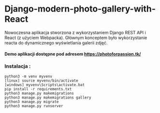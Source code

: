# Django-modern-photo-gallery-with-React
Nowoczesna aplikacja stworzona z wykorzystaniem Django REST API i React (z użyciem Webpacka). Głównym konceptem było wykorzystanie reacta do dynamicznego wyświetlania galerii zdjęć.

#### Demo aplikacji dostępne pod adresem https://photoforpassion.tk/

### Instalacja :
```
python3 -m venv myvenv
[linux] source myvenv/bin/activate 
[windows] myvenv\Scripts\activate.bat
pip install -r requirements.txt
python3 manage.py makemigrations
python3 manage.py makemigrations gallery
python3 manage.py migrate
python3 manage.py runserver
```
